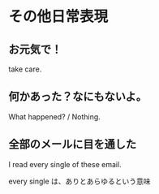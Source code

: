 # その他日常表現

## お元気で！
take care.


## 何かあった？なにもないよ。
What happened? / Nothing.

## 全部のメールに目を通した
I read every single of these email.

every single は、ありとあらゆるという意味

